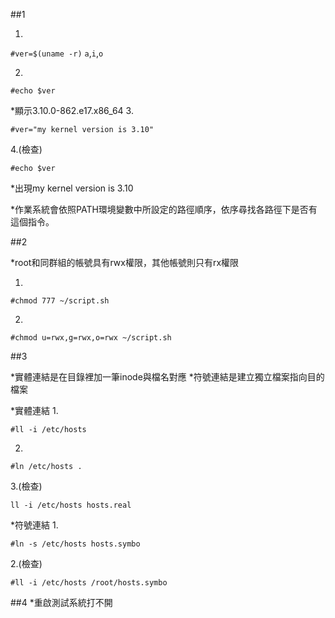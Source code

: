 ##1

1. 

```#ver=$(uname -r)``` ```a```,```i```,```o```
 
2.
```
#echo $ver
``` 
*顯示3.10.0-862.e17.x86_64
3.
```
#ver="my kernel version is 3.10"
```
4.(檢查)
```
#echo $ver
```
*出現my kernel version is 3.10

*作業系統會依照PATH環境變數中所設定的路徑順序，依序尋找各路徑下是否有這個指令。

##2

*root和同群組的帳號具有rwx權限，其他帳號則只有rx權限

1.
```
#chmod 777 ~/script.sh
```
2.
```
#chmod u=rwx,g=rwx,o=rwx ~/script.sh
```

##3

*實體連結是在目錄裡加一筆inode與檔名對應
*符號連結是建立獨立檔案指向目的檔案

*實體連結
1.
```
#ll -i /etc/hosts
``` 
2.
```
#ln /etc/hosts .
```
3.(檢查) 
```
ll -i /etc/hosts hosts.real
```

*符號連結
1.
```
#ln -s /etc/hosts hosts.symbo
```
2.(檢查) 
```
#ll -i /etc/hosts /root/hosts.symbo
```

##4
*重啟測試系統打不開
